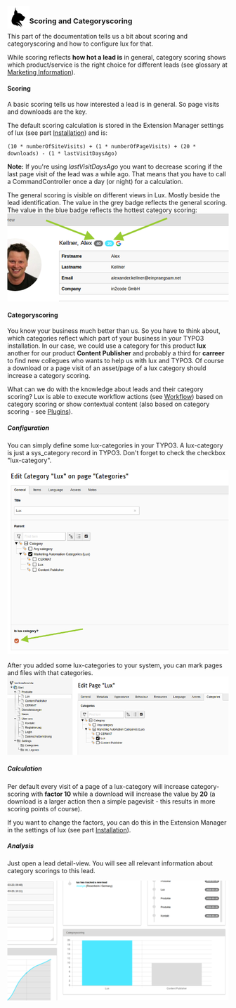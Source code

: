 <img align="left" src="../../../Resources/Public/Icons/lux.svg" width="50" />

### Scoring and Categoryscoring

This part of the documentation tells us a bit about scoring and categoryscoring and how to configure lux for that.

While scoring reflects **how hot a lead is** in general, category scoring shows which product/service
is the right choice for different leads (see glossary at [Marketing Information](../../Marketing/Index.md)).




#### Scoring

A basic scoring tells us how interested a lead is in general. So page visits and downloads are the key.

The default scoring calculation is stored in the Extension Manager settings of lux (see part
[Installation](../Installation/Index.md)) and is:

```
(10 * numberOfSiteVisits) + (1 * numberOfPageVisits) + (20 * downloads) - (1 * lastVisitDaysAgo)
```

**Note:** If you're using *lastVisitDaysAgo* you want to decrease scoring if the last page visit of the lead was a while
ago. That means that you have to call a CommandController once a day (or night) for a calculation.

The general scoring is visible on different views in Lux. Mostly beside the lead identification.
The value in the grey badge reflects the general scoring. The value in the blue badge reflects the hottest category
scoring:
<img src="../../../Documentation/Images/documentation_scoring.png" />




#### Categoryscoring

You know your business much better than us. So you have to think about, which categories reflect which part of your
business in your TYPO3 installation.
In our case, we could use a category for this product **lux** another for our product **Content Publisher**
and probably a third for **carreer** to find new collegues who wants to help us with lux and TYPO3.
Of course a download or a page visit of an asset/page of a lux category should increase a category scoring.

What can we do with the knowledge about leads and their category scoring? Lux is able to execute workflow actions
(see [Workflow](../Workflows/Index.md)) based on category scoring or show contextual content
(also based on category scoring - see [Plugins](../Plugins/Index.md)).

##### Configuration

You can simply define some lux-categories in your TYPO3. A lux-category is just a sys_category record in TYPO3.
Don't forget to check the checkbox "lux-category".

<img src="../../../Documentation/Images/documentation_categoryscorings_categories.png" width="800" />

After you added some lux-categories to your system, you can mark pages and files with that categories.
<img src="../../../Documentation/Images/documentation_categoryscorings_page.png" width="800" />

##### Calculation

Per default every visit of a page of a lux-category will increase category-scoring with **factor 10** while a download
will increase the value by **20** (a download is a larger action then a simple pagevisit - this results in more scoring
points of course).

If you want to change the factors, you can do this in the Extension Manager in the settings of lux (see part
[Installation](../Installation/Index.md)).

##### Analysis

Just open a lead detail-view. You will see all relevant information about category scorings to this lead.

<img src="../../../Documentation/Images/documentation_categoryscorings_detail.png" width="800" />
